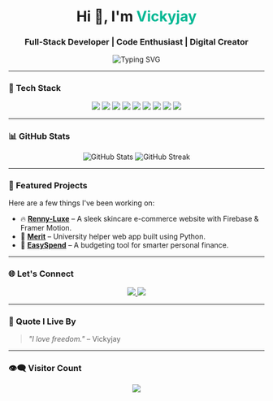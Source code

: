<h1 align="center">Hi 👋, I'm <span style="color:#00b894;">Vickyjay</span></h1>
<h3 align="center">Full-Stack Developer | Code Enthusiast | Digital Creator</h3>

<p align="center">
  <img src="https://readme-typing-svg.demolab.com?font=Fira+Code&pause=1000&color=00b894&center=true&vCenter=true&width=435&lines=Building+solutions+with+code;React+%7C+Next.js+%7C+Python+%7C+Firebase;Clean+UI+%2B+Efficient+UX+are+my+jam" alt="Typing SVG" />
</p>

---

### 🧰 Tech Stack

<p align="center">
  <img src="https://img.shields.io/badge/React-61DAFB?style=for-the-badge&logo=react&logoColor=black" />
  <img src="https://img.shields.io/badge/Next.js-000?style=for-the-badge&logo=nextdotjs" />
  <img src="https://img.shields.io/badge/Firebase-FFCA28?style=for-the-badge&logo=firebase&logoColor=black" />
  <img src="https://img.shields.io/badge/MySQL-00758F?style=for-the-badge&logo=mysql&logoColor=white" />
  <img src="https://img.shields.io/badge/Docker-2496ED?style=for-the-badge&logo=docker&logoColor=white" />
  <img src="https://img.shields.io/badge/Python-3776AB?style=for-the-badge&logo=python&logoColor=white" />
  <img src="https://img.shields.io/badge/FastAPI-009688?style=for-the-badge&logo=fastapi&logoColor=white" />
  <img src="https://img.shields.io/badge/Flask-000?style=for-the-badge&logo=flask" />
  <img src="https://img.shields.io/badge/Tailwind_CSS-38B2AC?style=for-the-badge&logo=tailwind-css&logoColor=white" />
</p>

---

### 📊 GitHub Stats

<p align="center">
  <img src="https://github-readme-stats.vercel.app/api?username=victorjayeoba&show_icons=true&theme=calm&hide_border=true" alt="GitHub Stats" />
  <img src="https://streak-stats.demolab.com?user=victorjayeoba&theme=calm&hide_border=true" alt="GitHub Streak" />
</p>

---

### 📌 Featured Projects

Here are a few things I've been working on:

- 🔥 **[Renny-Luxe](https://github.com/victorjayeoba/renny-luxe)** – A sleek skincare e-commerce website with Firebase & Framer Motion.
- 📘 **[Merit](https://github.com/femix300/Merit)** – University helper web app built using Python.
- 💸 **[EasySpend](https://github.com/victorjayeoba/EasySpend)** – A budgeting tool for smarter personal finance.

---

### 🌐 Let's Connect

<p align="center">
  <a href="https://x.com/VickyJay_media" target="_blank">
    <img src="https://img.shields.io/badge/X-1DA1F2?style=for-the-badge&logo=x&logoColor=white" />
  </a>
  <a href="https://www.linkedin.com/in/victor-jayeoba-400b96253/" target="_blank">
    <img src="https://img.shields.io/badge/LinkedIn-0077B5?style=for-the-badge&logo=linkedin&logoColor=white" />
  </a>
</p>

---

### 💭 Quote I Live By

> *"I love freedom."* – Vickyjay

---

### 👁‍🗨 Visitor Count

<p align="center">
  <img src="https://komarev.com/ghpvc/?username=victorjayeoba&style=flat-square&color=00b894" />
</p>
